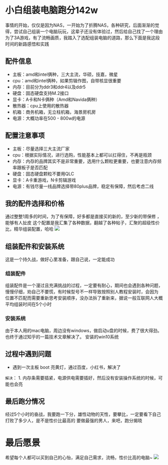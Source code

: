 # 小白组装电脑跑分142w
事情的开始，仅仅是因为NAS，一开始为了折腾NAS，各种研究，后面渐渐的觉得，尝试自己组装一个电脑玩玩，这辈子还没有体验过，然后给自己找了一个理由 
为了3A游戏，有了流畅画质，我踏入了选配组装电脑的道路，那么下面是我这段时间的新路感悟和实践 

## 配件信息
- 主板：amd和intel俩种，三大主流，华硕，技嘉，微星
- cpu：amd和intel俩种，如果剪辑作图，自带核显很重要
- 内存：目前分为ddr3和ddr4以及ddr5
- 硬盘：固态硬盘支持M.2接口
- 显卡：A卡和N卡俩种（Amd和Navida俩种）
- 散热器：cpu上使用的散热器
- 机箱：商务机箱，无立柱机箱，海景房机房 
- 电源：大概功率在500 - 800w的电源 

## 配置注意事项 
- 主板：尽量选择三大主流厂家
- cpu：根据实际情况，进行选购，性能基本上都可以扛得住，不再是瓶颈
- 内存：内存的品牌其实不是非常重要，选用什么颗粒更重要，也要注意内存频率跟板子是否匹配
- 硬盘：固态硬盘颗粒不要用QLC
- 显卡：A卡重游戏，N卡剪辑游戏
- 电源：有钱尽量一线品牌选择带80plus品牌，稳定有保障，然后考虑二线

## 我的配件选择和价格
通过整整1周多的时间，为了有保障，好多都是直接买的新的，至少新的带保修 ，能够有人扯皮
这个配置是我汇集了各种数据，翻越了各种帖子，汇聚的超级性价比，精华组装配置，哈哈
![](https://bdsblog.oss-cn-shanghai.aliyuncs.com/img/1714291703366.jpg)

## 组装配件和安装系统
这是一个持久战，做好心里准备，跟自己说，一定能成功

### 组装配件
组装配件是一个漫过且充满挑战的过程，一定要有耐心，期间也会遇到各种问题，慢慢仔细，劝自己不要慌，有时候型号不一样导致按照别人教程安装时，会因为
位置不匹配而需要重新思考安装顺序，没办法拆了重新来，据说一般互联网人大概平均组装时间在5个小时 
### 安装系统
由于本人用的mac电脑，周边没有windows，做启动u盘的时候，费了很大得劲。也终于通过知乎的一篇技术文章解决了。 
安装的win10系统 

## 过程中遇到问题
- 遇到一次主板 boot 亮黄灯，通过百度，小红书，解决了
  
`解决`： 1. 内存条需要插紧，电源供电需要插好，然后没有安装操作系统的时候，可能也会亮

## 最后跑分情况
经过5个小时的奋战，我要跑一下分，雄性动物的天性，要攀比，一定要看下自己打败了多少人，是不是性价比最高的
要做最强的男人，来吧，跑分揭晓


# 最后愿景
希望每个人都可以买到自己的心怡，满足自己需求，流畅，性价比高的电脑~ 
![](https://bdsblog.oss-cn-shanghai.aliyuncs.com/img/WechatIMG89.jpg)

